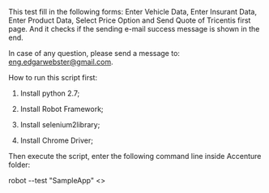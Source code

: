 This test fill in the following forms: Enter Vehicle Data, Enter Insurant Data, Enter Product Data, Select Price Option and Send Quote of Tricentis first page. And it checks if the sending e-mail success message is shown in the end.

In case of any question, please send a message to: eng.edgarwebster@gmail.com.


How to run this script first:

1. Install python 2.7;

2. Install Robot Framework;

3. Install selenium2library;

4. Install Chrome Driver;


Then execute the script, enter the following command line inside Accenture folder:

robot --test "SampleApp"    <<Path of the Accenture folder>>
